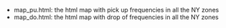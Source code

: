  - map_pu.html: the html map with pick up frequencies in all the NY zones
 - map_do.html: the html map with drop of frequencies in all the NY zones
